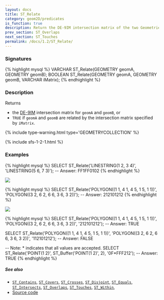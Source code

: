 ```yaml
---
layout: docs
title: ST_Relate
category: geom2D/predicates
is_function: true
description: Return the DE-9IM intersection matrix of the two Geometries or true if they are related by the given intersection matrix
prev_section: ST_Overlaps
next_section: ST_Touches
permalink: /docs/1.2/ST_Relate/
---
```


### Signatures

{% highlight mysql %}
VARCHAR ST_Relate(GEOMETRY geomA, GEOMETRY geomB);
BOOLEAN ST_Relate(GEOMETRY geomA, GEOMETRY geomB, VARCHAR iMatrix);
{% endhighlight %}

### Description

Returns

* the [DE-9IM][] intersection matrix
for `geomA` and `geomB`, or
* `TRUE` if `geomA` and `geomB` are related by the intersection matrix
  specified by `iMatrix`.

{% include type-warning.html type='GEOMETRYCOLLECTION' %}

{% include sfs-1-2-1.html %}

### Examples

{% highlight mysql %}
SELECT ST_Relate('LINESTRING(1 2, 3 4)',
                 'LINESTRING(5 6, 7 3)');
-- Answer: FF1FF0102
{% endhighlight %}

<img class="displayed" src="../ST_Relate_1.png"/>

{% highlight mysql %}
SELECT ST_Relate('POLYGON((1 1, 4 1, 4 5, 1 5, 1 1))',
                 'POLYGON((3 2, 6 2, 6 6, 3 6, 3 2))');
-- Answer: 212101212
{% endhighlight %}

<img class="displayed" src="../ST_Relate_2.png"/>

{% highlight mysql %}
SELECT ST_Relate('POLYGON((1 1, 4 1, 4 5, 1 5, 1 1))',
                 'POLYGON((3 2, 6 2, 6 6, 3 6, 3 2))',
                 '212101212');
-- Answer: TRUE

SELECT ST_Relate('POLYGON((1 1, 4 1, 4 5, 1 5, 1 1))',
                 'POLYGON((3 2, 6 2, 6 6, 3 6, 3 2))',
                 '112101212');
-- Answer: FALSE

-- Note: * indicates that all values are accepted.
SELECT ST_Relate('POINT(1 2)', ST_Buffer('POINT(1 2)', 2),
                 '0F*FFF212');
-- Answer: TRUE
{% endhighlight %}

##### See also

* [`ST_Contains`](../ST_Contains), [`ST_Covers`](../ST_Covers), [`ST_Crosses`](../ST_Crosses), [`ST_Disjoint`](../ST_Disjoint),
 [`ST_Equals`](../ST_Equals), [`ST_Intersects`](../ST_Intersects),
 [`ST_Overlaps`](../ST_Overlaps), [`ST_Touches`](../ST_Touches),
 [`ST_Within`](../ST_Within),
* <a href="https://github.com/orbisgis/h2gis/blob/v1.2.4/h2spatial/src/main/java/org/h2gis/h2spatial/internal/function/spatial/predicates/ST_Relate.java" target="_blank">Source code</a>

[DE-9IM]: http://en.wikipedia.org/wiki/DE-9IM
